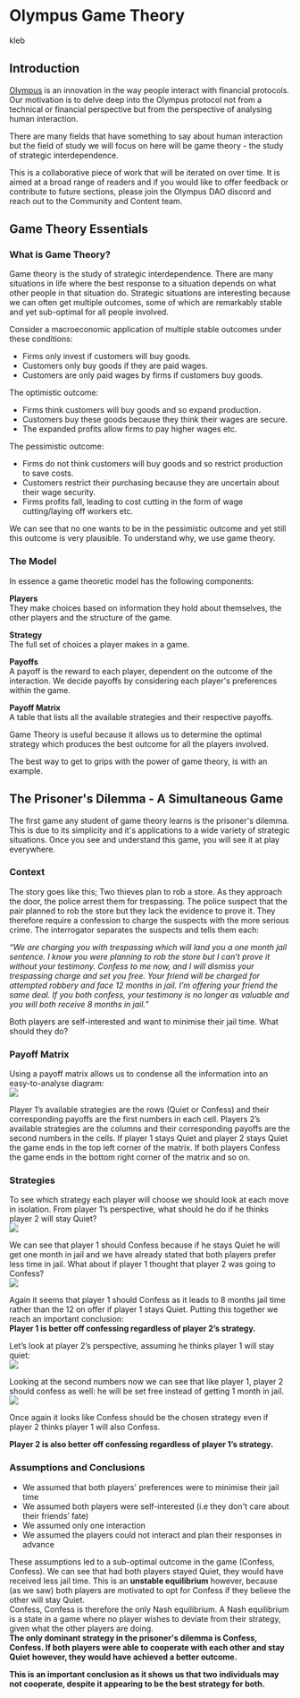 # Olympus Game Theory

kleb

## Introduction

[Olympus](https://www.olympusdao.finance/) is an innovation in the way people
interact with financial protocols. Our motivation is to delve
deep into the Olympus protocol not from a technical or financial perspective but
from the perspective of analysing human interaction.

There are many fields that have something to say about human interaction but the
field of study we will focus on here will be game theory - the study of strategic interdependence.

This is a collaborative piece of work that will be iterated on over time. It is aimed at a broad range of readers and if you would like to offer feedback or contribute to future sections, please join the Olympus DAO discord and reach out to the Community and Content team. 

## Game Theory Essentials

### What is Game Theory?

Game theory is the study of strategic interdependence. There are many situations
in life where the best response to a situation depends on what other people in
that situation do. Strategic situations are interesting because we can often get
multiple outcomes, some of which are remarkably stable and yet sub-optimal for
all people involved.

Consider a macroeconomic application of multiple stable outcomes under these conditions:
- Firms only invest if customers will buy goods.
- Customers only buy goods if they are paid wages.
- Customers are only paid wages by firms if customers buy goods.

The optimistic outcome:
- Firms think customers will buy goods and so expand production.
- Customers buy these goods because they think their wages are secure.
- The expanded profits allow firms to pay higher wages etc.

The pessimistic outcome:
- Firms do not think customers will buy goods and so restrict production to save
costs.
- Customers restrict their purchasing because they are uncertain about their wage
security.
- Firms profits fall, leading to cost cutting in the form of wage cutting/laying
off workers etc.

We can see that no one wants to be in the pessimistic outcome and yet still this
outcome is very plausible. To understand why, we use game theory.

### The Model
In essence a game theoretic model has the following components:

**Players**  
They make choices based on information they hold about themselves, the other players and the structure of the game. 

**Strategy**  
The full set of choices a player makes in a game. 

**Payoffs**  
A payoff is the reward to each player, dependent on the outcome of the interaction. We decide payoffs by considering each player's preferences within the game. 

**Payoff Matrix**  
A table that lists all the available strategies and their respective payoffs. 

Game Theory is useful because it allows us to determine the optimal strategy which produces the best outcome for all the players involved.

The best way to get to grips with the power of game theory, is with an example. 

## The Prisoner's Dilemma - A Simultaneous Game

The first game any student of game theory learns is the prisoner's dilemma.  This is due to its simplicity and it's applications to a wide variety of strategic situations. Once you see and understand this game, you will see it at play everywhere.   
### Context  
The story goes like this; Two thieves plan to rob a store. As they approach the door, the police arrest them for trespassing. The police suspect that the pair planned to rob the store but they lack the evidence to prove it. They therefore require a confession to charge the suspects with the more serious crime.
The interrogator separates the suspects and tells them each:

*“We are charging you with trespassing which will land you a one month jail sentence. I know you were planning to rob the store but I can’t prove it* *without your testimony. Confess to me now, and I will dismiss your trespassing charge and set you free. Your friend will be charged for attempted* *robbery and face 12 months in jail.* 
*I’m offering your friend the same deal. If you both confess, your testimony is no longer as valuable and you will both receive 8 months in jail.”*

Both players are self-interested and want to minimise their jail time. What should they do? 

### Payoff Matrix

Using a payoff matrix allows us to condense all the information into an easy-to-analyse diagram:  
![](../.gitbook/assets/matrix_1.png)

Player 1’s available strategies are the rows (Quiet or Confess) and their corresponding payoffs are the first numbers in each cell. 
Players 2’s available strategies are the columns and their corresponding payoffs are the second numbers in the cells. 
If player 1 stays Quiet and player 2 stays Quiet the game ends in the top left corner of the matrix. If both players Confess the game ends in the bottom right corner of the matrix and so on. 

### Strategies
To see which strategy each player will choose we should look at each move in isolation. From player 1’s perspective, what should he do if he thinks player 2 will stay Quiet?    
![](../.gitbook/assets/matrix_2.png)

We can see that player 1 should Confess because if he stays Quiet he will get one month in jail and we have already stated that both players prefer less time in jail. 
What about if player 1 thought that player 2 was going to Confess?    
![](../.gitbook/assets/matrix_3.png)

Again it seems that player 1 should Confess as it leads to 8 months jail time rather than the 12 on offer if player 1 stays Quiet. 
Putting this together we reach an important conclusion:  
**Player 1 is better off confessing regardless of player 2’s strategy.**  

Let’s look at player 2’s perspective, assuming he thinks player 1 will stay quiet:    
![](../.gitbook/assets/matrix_4.png)

Looking at the second numbers now we can see that like player 1, player 2 should confess as well: he will be set free instead of getting 1 month in jail.     
![](../.gitbook/assets/matrix_5.png)

Once again it looks like Confess should be the chosen strategy even if player 2 thinks player 1 will also Confess. 

**Player 2 is also better off confessing regardless of player 1’s strategy.**

### Assumptions and Conclusions
- We assumed that both players' preferences were to minimise their jail time 
- We assumed both players were self-interested (i.e they don't care about their friends’ fate)
- We assumed only one interaction
- We assumed the players could not interact and plan their responses in advance 

These assumptions led to a sub-optimal outcome in the game (Confess, Confess). We can see that had both players stayed Quiet, they would have received less jail time. This is an **unstable equilibrium** however, because (as we saw) both players are motivated to opt for Confess if they believe the other will stay Quiet.   
Confess, Confess is therefore the only Nash equilibrium. A Nash equilibrium is a state in a game where no player wishes to deviate from their strategy, given what the other players are doing.     
**The only dominant strategy in the prisoner's dilemma is Confess, Confess. If both players were able to cooperate with each other and stay Quiet** **however, they would have achieved a better outcome.**   

**This is an important conclusion as it shows us that two individuals may not cooperate, despite it appearing to be the best strategy for both.**

